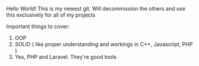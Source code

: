 Hello World! This is my newest git. Will decommission the others and use this exclusively for all of my projects

Important things to cover:

1. OOP
2. SOLID ( like proper understanding and workings in C++, Javascript, PHP )
3. Yes, PHP and Laravel. They're good tools
